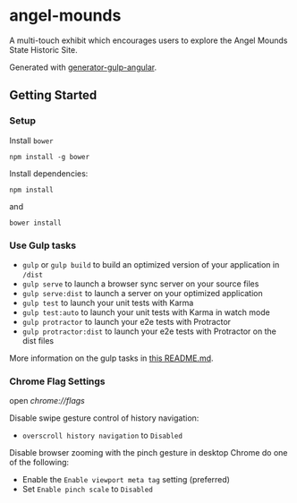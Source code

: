 angel-mounds
============

A multi-touch exhibit which encourages users to explore the Angel Mounds State Historic Site.

Generated with [generator-gulp-angular](https://github.com/Swiip/generator-gulp-angular).

## Getting Started

### Setup
Install `bower`
```
npm install -g bower
```

Install dependencies:
```
npm install
```
and
```
bower install
```

### Use Gulp tasks

* `gulp` or `gulp build` to build an optimized version of your application in `/dist`
* `gulp serve` to launch a browser sync server on your source files
* `gulp serve:dist` to launch a server on your optimized application
* `gulp test` to launch your unit tests with Karma
* `gulp test:auto` to launch your unit tests with Karma in watch mode
* `gulp protractor` to launch your e2e tests with Protractor
* `gulp protractor:dist` to launch your e2e tests with Protractor on the dist files

More information on the gulp tasks in [this README.md](https://github.com/Swiip/generator-gulp-angular/blob/master/app/templates/gulp/README.md).

### Chrome Flag Settings
open *chrome://flags*

Disable swipe gesture control of history navigation:
- `overscroll history navigation` to `Disabled`

Disable browser zooming with the pinch gesture in desktop Chrome do one of the following:
- Enable the `Enable viewport meta tag` setting (preferred)
- Set `Enable pinch scale` to `Disabled`

